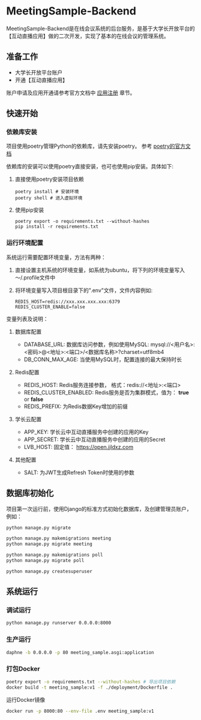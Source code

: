 # MeetingSample-Backend

MeetingSample-Backend是在线会议系统的后台服务，是基于大学长开放平台的【互动直播应用】做的二次开发，实现了基本的在线会议的管理系统。

## 准备工作

- 大学长开放平台账户
- 开通【互动直播应用】

账户申请及应用开通请参考官方文档中 [应用注册](https://open.jjldxz.com/zh-hans/resource/document/) 章节。

## 快速开始

### 依赖库安装

项目使用poetry管理Python的依赖库，请先安装poetry。 参考 [poetry的官方文档](https://python-poetry.org/docs)

依赖库的安装可以使用poetry直接安装，也可也使用pip安装。具体如下:

1. 直接使用poetry安装项目依赖

   ```shell script
   poetry install # 安装环境
   poetry shell # 进入虚拟环境
   ```

2. 使用pip安装

   ```shell script
   poetry export -o requirements.txt --without-hashes
   pip install -r requirements.txt
   ```

### 运行环境配置

系统运行需要配置环境变量，方法有两种：

1. 直接设置主机系统的环境变量，如系统为ubuntu，将下列的环境变量写入 ～/.profile文件中
2. 将环境变量写入项目根目录下的".env"文件，文件内容例如:

   ```text
   REDIS_HOST=redis://xxx.xxx.xxx.xxx:6379
   REDIS_CLUSTER_ENABLE=false
   ```

变量列表及说明：

1. 数据库配置

   - DATABASE_URL: 数据库访问参数，例如使用MySQL: mysql://<用户名>:<密码>@<地址>:<端口>/<数据库名称>?charset=utf8mb4
   - DB_CONN_MAX_AGE: 当使用MySQL时，配置连接的最大保持时长

2. Redis配置

   - REDIS_HOST: Redis服务连接参数， 格式：redis://<地址>:<端口>
   - REDIS_CLUSTER_ENABLED: Redis服务是否为集群模式，值为： **true** or **false**
   - REDIS_PREFIX: 为Redis数据Key增加的前缀

3. 学长云配置

   - APP_KEY: 学长云中互动直播服务中创建的应用的Key
   - APP_SECRET: 学长云中互动直播服务中创建的应用的Secret
   - LVB_HOST: 固定值： https://open.jjldxz.com
   
4. 其他配置
   - SALT: 为JWT生成Refresh Token时使用的参数
 
## 数据库初始化

项目第一次运行前，使用Django的标准方式初始化数据库，及创建管理员账户，例如：

```bash
python manage.py migrate

python manage.py makemigrations meeting
python manage.py migrate meeting

python manage.py makemigrations poll
python manage.py migrate poll

python manage.py createsuperuser
```

## 系统运行

### 调试运行

```bash shell
python manage.py runserver 0.0.0.0:8000
```

### 生产运行

```bash shell
daphne -b 0.0.0.0 -p 80 meeting_sample.asgi:application
```

### 打包Docker

```bash shell
poetry export -o requirements.txt --without-hashes # 导出项目依赖
docker build -t meeting_sample:v1 -f ./deployment/Dockerfile .
```

运行Docker镜像

```bash shell
docker run -p 8000:80 --env-file .env meeting_sample:v1
```
